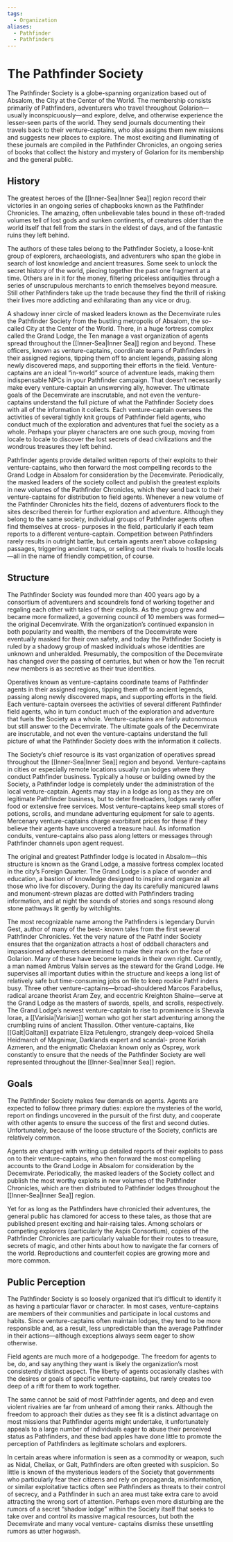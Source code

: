 ```yaml
---
tags:
  - Organization
aliases:
  - Pathfinder
  - Pathfinders
---
```

# The Pathfinder Society
The Pathfinder Society is a globe-spanning organization based out of Absalom, the City at the Center of the World. The membership consists primarily of Pathfinders, adventurers who travel throughout Golarion—usually inconspicuously—and explore, delve, and otherwise experience the lesser-seen parts of the world. They send journals documenting their travels back to their venture-captains, who also assigns them new missions and suggests new places to explore. The most exciting and illuminating of these journals are compiled in the Pathfinder Chronicles, an ongoing series of books that collect the history and mystery of Golarion for its membership and the general public.
## History
The greatest heroes of the [[Inner-Sea|Inner Sea]] region record their victories in an ongoing series of chapbooks known as the Pathfinder Chronicles. The amazing, often unbelievable tales bound in these oft-traded volumes tell of lost gods and sunken continents, of creatures older than the world itself that fell from the stars in the eldest of days, and of the fantastic ruins they left behind.

The authors of these tales belong to the Pathfinder Society, a loose-knit group of explorers, archaeologists, and adventurers who span the globe in search of lost knowledge and ancient treasures. Some seek to unlock the secret history of the world, piecing together the past one fragment at a time. Others are in it for the money, filtering priceless antiquities through a series of unscrupulous merchants to enrich themselves beyond measure. Still other Pathfinders take up the trade because they find the thrill of risking their lives more addicting and exhilarating than any vice or drug.

A shadowy inner circle of masked leaders known as the Decemvirate rules the Pathfinder Society from the bustling metropolis of Absalom, the so-called City at the Center of the World. There, in a huge fortress complex called the Grand Lodge, the Ten manage a vast organization of agents spread throughout the [[Inner-Sea|Inner Sea]] region and beyond. These officers, known as venture-captains, coordinate teams of Pathfinders in their assigned regions, tipping them off to ancient legends, passing along newly discovered maps, and supporting their efforts in the field. Venture-captains are an ideal “in-world” source of adventure leads, making them indispensable NPCs in your Pathfinder campaign. That doesn’t necessarily make every venture-captain an unswerving ally, however. The ultimate goals of the Decemvirate are inscrutable, and not even the venture- captains understand the full picture of what the Pathfinder Society does with all of the information it collects. Each venture-captain oversees the activities of several tightly knit groups of Pathfinder field agents, who conduct much of the exploration and adventures that fuel the society as a whole. Perhaps your player characters are one such group, moving from locale to locale to discover the lost secrets of dead civilizations and the wondrous treasures they left behind.

Pathfinder agents provide detailed written reports of their exploits to their venture-captains, who then forward the most compelling records to the Grand Lodge in Absalom for consideration by the Decemvirate. Periodically, the masked leaders of the society collect and publish the greatest exploits in new volumes of the Pathfinder Chronicles, which they send back to their venture-captains for distribution to field agents. Whenever a new volume of the Pathfinder Chronicles hits the field, dozens of adventurers flock to the sites described therein for further exploration and adventure. Although they belong to the same society, individual groups of Pathfinder agents often find themselves at cross- purposes in the field, particularly if each team reports to a different venture-captain. Competition between Pathfinders rarely results in outright battle, but certain agents aren’t above collapsing passages, triggering ancient traps, or selling out their rivals to hostile locals—all in the name of friendly competition, of course.

## Structure
The Pathfinder Society was founded more than 400 years ago by a consortium of adventurers and scoundrels fond of working together and regaling each other with tales of their exploits. As the group grew and became more formalized, a governing council of 10 members was formed—the original Decemvirate. With the organization’s continued expansion in both popularity and wealth, the members of the Decemvirate were eventually masked for their own safety, and today the Pathfinder Society is ruled by a shadowy group of masked individuals whose identities are unknown and unheralded. Presumably, the composition of the Decemvirate has changed over the passing of centuries, but when or how the Ten recruit new members is as secretive as their true identities.

Operatives known as venture-captains coordinate teams of Pathfinder agents in their assigned regions, tipping them off to ancient legends, passing along newly discovered maps, and supporting efforts in the field. Each venture-captain oversees the activities of several different Pathfinder field agents, who in turn conduct much of the exploration and adventure that fuels the Society as a whole. Venture-captains are fairly autonomous but still answer to the Decemvirate. The ultimate goals of the Decemvirate are inscrutable, and not even the venture-captains understand the full picture of what the Pathfinder Society does with the information it collects.

The Society’s chief resource is its vast organization of operatives spread throughout the [[Inner-Sea|Inner Sea]] region and beyond. Venture-captains in cities or especially remote locations usually run lodges where they conduct Pathfinder business. Typically a house or building owned by the Society, a Pathfinder lodge is completely under the administration of the local venture-captain. Agents may stay in a lodge as long as they are on legitimate Pathfinder business, but to deter freeloaders, lodges rarely offer food or extensive free services. Most venture-captains keep small stores of potions, scrolls, and mundane adventuring equipment for sale to agents. Mercenary venture-captains charge exorbitant prices for these if they believe their agents have uncovered a treasure haul. As information conduits, venture-captains also pass along letters or messages through Pathfinder channels upon agent request.

The original and greatest Pathfinder lodge is located in Absalom—this structure is known as the Grand Lodge, a massive fortress complex located in the city’s Foreign Quarter. The Grand Lodge is a place of wonder and education, a bastion of knowledge designed to inspire and organize all those who live for discovery. During the day its carefully manicured lawns and monument-strewn plazas are dotted with Pathfinders trading information, and at night the sounds of stories and songs resound along stone pathways lit gently by witchlights.

The most recognizable name among the Pathfinders is legendary Durvin Gest, author of many of the best- known tales from the first several Pathfinder Chronicles. Yet the very nature of the Pathf inder Society ensures that the organization attracts a host of oddball characters and impassioned adventurers determined to make their mark on the face of Golarion. Many of these have become legends in their own right. Currently, a man named Ambrus Valsin serves as the steward for the Grand Lodge. He supervises all important duties within the structure and keeps a long list of relatively safe but time-consuming jobs on file to keep rookie Pathf inders busy. Three other venture-captains—broad-shouldered Marcos Farabellus, radical arcane theorist Aram Zey, and eccentric Kreighton Shaine—serve at the Grand Lodge as the masters of swords, spells, and scrolls, respectively. The Grand Lodge’s newest venture-captain to rise to prominence is Shevala Iorae, a [[Varisia|Varisian]] woman who got her start adventuring among the crumbling ruins of ancient Thassilon. Other venture-captains, like [[Galt|Galtan]] expatriate Eliza Petulengro, strangely deep-voiced Sheila Heidmarch of Magnimar, Darklands expert and scandal- prone Koriah Azmeren, and the enigmatic Chelaxian known only as Osprey, work constantly to ensure that the needs of the Pathfinder Society are well represented throughout the [[Inner-Sea|Inner Sea]] region.

## Goals
The Pathfinder Society makes few demands on agents. Agents are expected to follow three primary duties: explore the mysteries of the world, report on findings uncovered in the pursuit of the first duty, and cooperate with other agents to ensure the success of the first and second duties. Unfortunately, because of the loose structure of the Society, conflicts are relatively common.

Agents are charged with writing up detailed reports of their exploits to pass on to their venture-captains, who then forward the most compelling accounts to the Grand Lodge in Absalom for consideration by the Decemvirate. Periodically, the masked leaders of the Society collect and publish the most worthy exploits in new volumes of the Pathfinder Chronicles, which are then distributed to Pathfinder lodges throughout the [[Inner-Sea|Inner Sea]] region.

Yet for as long as the Pathfinders have chronicled their adventures, the general public has clamored for access to these tales, as those that are published present exciting and hair-raising tales. Among scholars or competing explorers (particularly the Aspis Consortium), copies of the Pathfinder Chronicles are particularly valuable for their routes to treasure, secrets of magic, and other hints about how to navigate the far corners of the world. Reproductions and counterfeit copies are growing more and more common.

## Public Perception
The Pathfinder Society is so loosely organized that it’s difficult to identify it as having a particular flavor or character. In most cases, venture-captains are members of their communities and participate in local customs and habits. Since venture-captains often maintain lodges, they tend to be more responsible and, as a result, less unpredictable than the average Pathfinder in their actions—although exceptions always seem eager to show otherwise.

Field agents are much more of a hodgepodge. The freedom for agents to be, do, and say anything they want is likely the organization’s most consistently distinct aspect. The liberty of agents occasionally clashes with the desires or goals of specific venture-captains, but rarely creates too deep of a rift for them to work together.

The same cannot be said of most Pathfinder agents, and deep and even violent rivalries are far from unheard of among their ranks. Although the freedom to approach their duties as they see fit is a distinct advantage on most missions that Pathfinder agents might undertake, it unfortunately appeals to a large number of individuals eager to abuse their perceived status as Pathfinders, and these bad apples have done little to promote the perception of Pathfinders as legitimate scholars and explorers.

In certain areas where information is seen as a commodity or weapon, such as Nidal, Cheliax, or Galt, Pathfinders are often greeted with suspicion. So little is known of the mysterious leaders of the Society that governments who particularly fear their citizens and rely on propaganda, misinformation, or similar exploitative tactics often see Pathfinders as threats to their control of secrecy, and a Pathfinder in such an area must take extra care to avoid attracting the wrong sort of attention. Perhaps even more disturbing are the rumors of a secret “shadow lodge” within the Society itself that seeks to take over and control its massive magical resources, but both the Decemvirate and many vocal venture- captains dismiss these unsettling rumors as utter hogwash. 